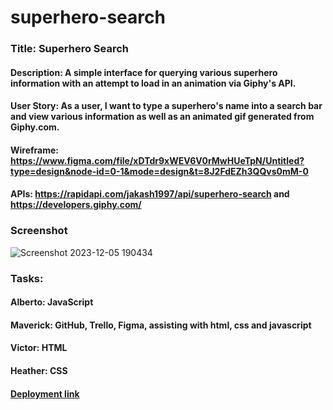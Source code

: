 # superhero-search

### Title: Superhero Search
#### Description: A simple interface for querying various superhero information with an attempt to load in an animation via Giphy's API.
#### User Story: As a user, I want to type a superhero's name into a search bar and view various information as well as an animated gif generated from Giphy.com.
#### Wireframe: https://www.figma.com/file/xDTdr9xWEV6V0rMwHUeTpN/Untitled?type=design&node-id=0-1&mode=design&t=8J2FdEZh3QQvs0mM-0
#### APIs: https://rapidapi.com/jakash1997/api/superhero-search and https://developers.giphy.com/

### Screenshot
![Screenshot 2023-12-05 190434](https://github.com/maverickwolfe21/superhero-search/assets/32653569/e52575a4-abee-4f9d-895e-896f85acc43f)

### Tasks: 
#### Alberto: JavaScript
#### Maverick: GitHub, Trello, Figma, assisting with html, css and javascript
#### Victor: HTML
#### Heather: CSS

#### [Deployment link](https://maverickwolfe21.github.io/superhero-search/)
